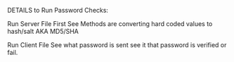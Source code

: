 DETAILS to Run Password Checks:

Run Server File First
	See Methods are converting hard coded values to hash/salt 	AKA MD5/SHA

Run Client File 
	See what password is sent
	see it that password is verified or fail.

